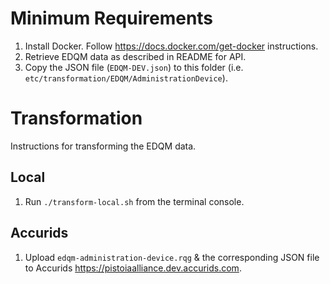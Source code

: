 # Minimum Requirements

1. Install Docker. Follow https://docs.docker.com/get-docker instructions.
1. Retrieve EDQM data as described in README for API.
1. Copy the JSON file (`EDQM-DEV.json`) to this folder (i.e. `etc/transformation/EDQM/AdministrationDevice`).

# Transformation

Instructions for transforming the EDQM data.

## Local

1. Run `./transform-local.sh` from the terminal console.

## Accurids

1. Upload `edqm-administration-device.rqg` & the corresponding JSON file to Accurids https://pistoiaalliance.dev.accurids.com.
